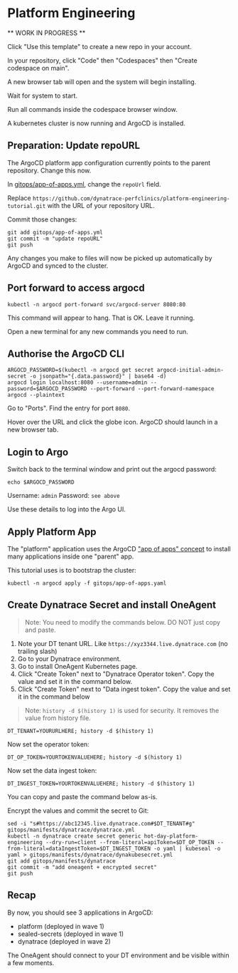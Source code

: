 # Platform Engineering

** WORK IN PROGRESS **

Click "Use this template" to create a new repo in your account.

In your repository, click "Code" then "Codespaces" then "Create codespace on main".

A new browser tab will open and the system will begin installing.

Wait for system to start.

Run all commands inside the codespace browser window.

A kubernetes cluster is now running and ArgoCD is installed.

## Preparation: Update repoURL
The ArgoCD platform app configuration currently points to the parent repository. Change this now.

In [gitops/app-of-apps.yml](gitops/app-of-apps.yml#L9), change the `repoUrl` field.

Replace `https://github.com/dynatrace-perfclinics/platform-engineering-tutorial.git` with the URL of your repository URL.

Commit those changes:

```
git add gitops/app-of-apps.yml
git commit -m "update repoURL"
git push
```

Any changes you make to files will now be picked up automatically by ArgoCD and synced to the cluster.

## Port forward to access argocd

```
kubectl -n argocd port-forward svc/argocd-server 8080:80
```

This command will appear to hang. That is OK. Leave it running.

Open a new terminal for any new commands you need to run.

## Authorise the ArgoCD CLI

```
ARGOCD_PASSWORD=$(kubectl -n argocd get secret argocd-initial-admin-secret -o jsonpath="{.data.password}" | base64 -d)
argocd login localhost:8080 --username=admin --password=$ARGOCD_PASSWORD --port-forward --port-forward-namespace argocd --plaintext
```
Go to "Ports". Find the entry for port `8080`.

Hover over the URL and click the globe icon. ArgoCD should launch in a new browser tab.

## Login to Argo

Switch back to the terminal window and print out the argocd password:

```
echo $ARGOCD_PASSWORD
```

Username: `admin`
Password: `see above`

Use these details to log into the Argo UI.

## Apply Platform App

The "platform" application uses the ArgoCD ["app of apps" concept](https://argo-cd.readthedocs.io/en/stable/operator-manual/cluster-bootstrapping/) to install many applications inside one "parent" app.

This tutorial uses is to bootstrap the cluster:

```
kubectl -n argocd apply -f gitops/app-of-apps.yaml
```

## Create Dynatrace Secret and install OneAgent

> Note: You need to modify the commands below. DO NOT just copy and paste.

1. Note your DT tenant URL. Like `https://xyz3344.live.dynatrace.com` (no trailing slash)
1. Go to your Dynatrace environment.
1. Go to install OneAgent Kubernetes page.
1. Click "Create Token" next to "Dynatrace Operator token". Copy the value and set it in the command below.
1. Click "Create Token" next to "Data ingest token". Copy the value and set it in the command below

> Note: `history -d $(history 1)` is used for security. It removes the value from history file.

```
DT_TENANT=YOURURLHERE; history -d $(history 1)
```

Now set the operator token:
```
DT_OP_TOKEN=YOURTOKENVALUEHERE; history -d $(history 1)
```

Now set the data ingest token:
```
DT_INGEST_TOKEN=YOURTOKENVALUEHERE; history -d $(history 1)
```

You can copy and paste the command below as-is.

Encrypt the values and commit the secret to Git:
```
sed -i "s#https://abc12345.live.dynatrace.com#$DT_TENANT#g" gitops/manifests/dynatrace/dynatrace.yml
kubectl -n dynatrace create secret generic hot-day-platform-engineering --dry-run=client --from-literal=apiToken=$DT_OP_TOKEN --from-literal=dataIngestToken=$DT_INGEST_TOKEN -o yaml | kubeseal -o yaml > gitops/manifests/dynatrace/dynakubesecret.yml
git add gitops/manifests/dynatrace
git commit -m "add oneagent + encrypted secret"
git push
```

## Recap

By now, you should see 3 applications in ArgoCD:
- platform (deployed in wave 1)
- sealed-secrets (deployed in wave 1)
- dynatrace (deployed in wave 2)

The OneAgent should connect to your DT environment and be visible within a few moments.